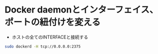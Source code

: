 # Docker daemonとインターフェイス、ポートの紐付けを変える



* ホストの全てのINTERFACEと接続する
```sh
sudo dockerd -H tcp://0.0.0.0:2375
```
